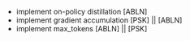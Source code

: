 * implement on-policy distillation [ABLN]
* implement gradient accumulation [PSK] || [ABLN]
* implement max_tokens [ABLN] || [PSK]
